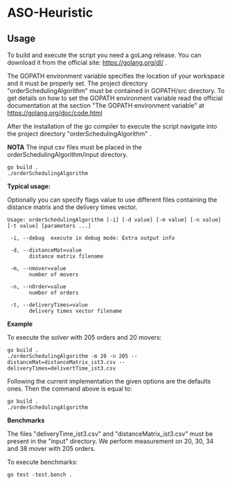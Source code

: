 # ASO-Heuristic

## Usage
To build and execute the script you need a goLang release. You can download it from the official site:
https://golang.org/dl/ .

The GOPATH environment variable specifies the location of your workspace and it must be properly set.
The project directory "orderSchedulingAlgorithm" must be contained in GOPATH/src directory.
To get details on how to set the GOPATH environment variable read the official documentation at the section "The GOPATH environment variable" at https://golang.org/doc/code.html
 
After the installation of the go compiler to execute the script navigate into the project directory "orderSchedulingAlgorithm" . 

**NOTA**
The input csv files must be placed in the orderSchedulingAlgorithm/input directory.

```
go build .
./orderSchedulingAlgorithm
```

**Typical usage:**

Optionally you can specify flags value to use different files containing the distance matrix and the delivery times vector.

```
Usage: orderSchedulingAlgorithm [-i] [-d value] [-m value] [-n value] [-t value] [parameters ...]

 -i, --debug  execute in debug mode: Extra output info

 -d, --distanceMat=value
       distance matrix filename
       
 -m, --nmover=value
       number of movers
       
 -n, --nOrder=value
       number of orders
       
 -t, --deliveryTimes=value
       delivery times vector filename
```

**Example**

To execute the solver with 205 orders and 20 movers:
```
go build . 
./orderSchedulingAlgorithm -m 20 -n 205 --distanceMat=distanceMatrix_ist3.csv --deliveryTimes=delivertTime_ist3.csv
```
Following the current implementation the given options are the defaults ones. Then the command above is equal to:

```
go build .
./orderSchedulingAlgorithm
```


**Benchmarks**

The files "deliveryTime_ist3.csv" and "distanceMatrix_ist3.csv" must be present in the "input" directory.
We perform measurement on 20, 30, 34 and 38 mover with 205 orders.

To execute benchmarks:
```
go test -test.bench .
```
